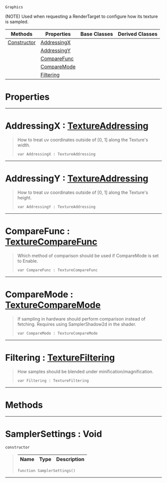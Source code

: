  `Graphics`

(NOTE) Used when requesting a RenderTarget to configure how its texture is sampled.

|Methods|Properties|Base Classes|Derived Classes|
|---|---|---|---|
|[ Constructor](https://plasmaengine.github.io/PlasmaDocs/Plasma1/C++/code_reference/class_reference/samplersettings.markdown#samplersettings-void)|[ AddressingX](https://plasmaengine.github.io/PlasmaDocs/Plasma1/C++/code_reference/class_reference/samplersettings.markdown#addressingx-plasma-engine)| | |
| |[ AddressingY](https://plasmaengine.github.io/PlasmaDocs/Plasma1/C++/code_reference/class_reference/samplersettings.markdown#addressingy-plasma-engine)| | |
| |[ CompareFunc](https://plasmaengine.github.io/PlasmaDocs/Plasma1/C++/code_reference/class_reference/samplersettings.markdown#comparefunc-plasma-engine)| | |
| |[ CompareMode](https://plasmaengine.github.io/PlasmaDocs/Plasma1/C++/code_reference/class_reference/samplersettings.markdown#comparemode-plasma-engine)| | |
| |[ Filtering](https://plasmaengine.github.io/PlasmaDocs/Plasma1/C++/code_reference/class_reference/samplersettings.markdown#filtering-plasma-engine-do)| | |


 #  Properties


---  
 #  AddressingX : [TextureAddressing](https://plasmaengine.github.io/PlasmaDocs/Plasma1/C++/code_reference/enum_reference.markdown#textureaddressing)

> How to treat uv coordinates outside of [0, 1] along the Texture's width.
> ``` lang=cpp, name=Lightning
> var AddressingX : TextureAddressing


---  
 #  AddressingY : [TextureAddressing](https://plasmaengine.github.io/PlasmaDocs/Plasma1/C++/code_reference/enum_reference.markdown#textureaddressing)

> How to treat uv coordinates outside of [0, 1] along the Texture's height.
> ``` lang=cpp, name=Lightning
> var AddressingY : TextureAddressing


---  
 #  CompareFunc : [TextureCompareFunc](https://plasmaengine.github.io/PlasmaDocs/Plasma1/C++/code_reference/enum_reference.markdown#texturecomparefunc)

> Which method of comparison should be used if CompareMode is set to Enable.
> ``` lang=cpp, name=Lightning
> var CompareFunc : TextureCompareFunc


---  
 #  CompareMode : [TextureCompareMode](https://plasmaengine.github.io/PlasmaDocs/Plasma1/C++/code_reference/enum_reference.markdown#texturecomparemode)

> If sampling in hardware should perform comparison instead of fetching. Requires using SamplerShadow2d in the shader.
> ``` lang=cpp, name=Lightning
> var CompareMode : TextureCompareMode


---  
 #  Filtering : [TextureFiltering](https://plasmaengine.github.io/PlasmaDocs/Plasma1/C++/code_reference/enum_reference.markdown#texturefiltering)

> How samples should be blended under minification/magnification.
> ``` lang=cpp, name=Lightning
> var Filtering : TextureFiltering


---  
 #  Methods


---  
 #  SamplerSettings : Void

 `constructor`

> 
> |Name|Type|Description|
> |---|---|---|
> ``` lang=cpp, name=Lightning
> function SamplerSettings()
> ``` 


---  
 

 